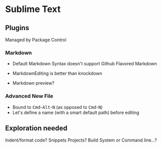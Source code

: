 Sublime Text
============

## Plugins

Managed by Package Control

### Markdown

- Default Markdown Syntax doesn't support Github Flavored Markdown
- MarkdownEditing is better than knockdown

- Markdown preview?

### Advanced New File

- Bound to <kbd>Cmd</kbd>-<kbd>Alt</kbd>-<kbd>N</kbd> (as opposed to <kbd>Cmd</kbd>-<kbd>N</kbd>)
- Let's define a name (with a smart default path) before editing

## Exploration needed

Indent/format code?
Snippets
Projects?
Build System or Command line...?
